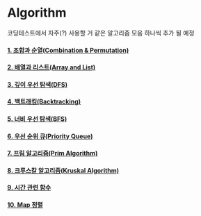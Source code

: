 # Algorithm



코딩테스트에서 자주(?) 사용할 거 같은 알고리즘 모음
하나씩 추가 될 예정 



#### [1. 조합과 순열(Combination & Permutation)](https://github.com/bosuksh/algo/blob/master/combination.md)

#### [2. 배열과 리스트(Array and List)](https://github.com/bosuksh/algo/blob/master/arrays_and_list.md)

#### [3. 깊이 우선 탐색(DFS)](https://github.com/bosuksh/algo/blob/master/dfs.md)

#### [4. 백트래킹(Backtracking)](https://github.com/bosuksh/algo/blob/master/backtracking.md)

#### [5. 너비 우선 탐색(BFS)](https://github.com/bosuksh/algo/blob/master/bfs.md)

#### [6. 우선 순위 큐(Priority Queue)](https://github.com/bosuksh/algo/blob/master/priorityQueue.md)

#### [7. 프림 알고리즘(Prim Algorithm)](https://github.com/bosuksh/algo/blob/master/prim.md)

#### [8. 크루스칼 알고리즘(Kruskal Algorithm)](https://github.com/bosuksh/algo/blob/master/kruskal.md)

#### [9. 시간 관련 함수](https://github.com/bosuksh/algo/blob/master/timeInterval.md)

#### [10. Map 정렬](https://github.com/bosuksh/algo/blob/master/map.md)
